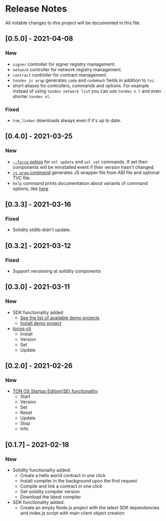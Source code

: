 # Release Notes

All notable changes to this project will be documented in this file.

## [0.5.0] - 2021-04-08

### New

- `signer` controller for signer registry management.
- `network` controller for network registry management. 
- `contract` controller for contract management.
- `tondev js wrap` generates `code` and `codeHash` fields in addition to `tvc`.
- short aliases for controllers, commands and options.
  For example instead of using `tondev network list` 
  you can use `tondev n l` and even shorter `tondev nl`.

### Fixed

- `tvm_linker` downloads always even if it's up to date.

## [0.4.0] - 2021-03-25

### New

- [`--force` option](README.md#update-1) for `sol update` and `sol set` commands.
  If set then components will be reinstalled event if their version hasn't changed.
- [`js wrap` command](README.md#create-contract-js-wrapper) generates JS wrapper file from ABI file and optional TVC file. 
- `help` command prints documentation about variants of command options, like [here](#README.md#create-contract-js-wrapper) 

## [0.3.3] - 2021-03-16

### Fixed
- Solidity stdlib didn't update.

## [0.3.2] - 2021-03-12

### Fixed
- Support versioning at solidity components

## [0.3.0] - 2021-03-11

### New
- SDK functionality added
  - [See the list of available demo projects](README.md#see-the-list-of-available-demo-projects)
  - [Install demo project](README.md#install-demo-project)
- [tonos-cli](README.md#tonos-cli)
  - Install
  - Version
  - Set
  - Update

## [0.2.0] - 2021-02-26

### New
- [TON OS Startup Edition(SE) functionality](https://github.com/tonlabs/tondev#ton-os-startup-editionse):
  - Start
  - Version
  - Set
  - Reset
  - Update
  - Stop
  - Info
## [0.1.7] – 2021-02-18

### New

- Solidity functionality added:
  - Create a hello world contract in one click
  - Install compiler in the background upon the first request
  - Compile and link a contract in one click
  - Get solidity compiler version
  - Download the latest compiler
- SDK functionality added:
  - Create an empty Node.js project with the latest SDK dependencies and index.js script with main client object creation
